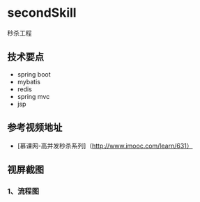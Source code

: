 # secondSkill
秒杀工程

## 技术要点
+ spring boot
+ mybatis
+ redis
+ spring mvc
+ jsp

## 参考视频地址
+ [慕课网-高并发秒杀系列]（http://www.imooc.com/learn/631）

## 视屏截图
### 1、流程图
